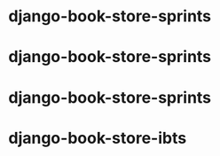 # django-book-store-sprints
# django-book-store-sprints
# django-book-store-sprints
# django-book-store-ibts
